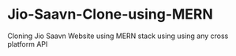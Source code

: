 # Jio-Saavn-Clone-using-MERN
Cloning Jio Saavn Website using MERN stack using using any cross platform API
